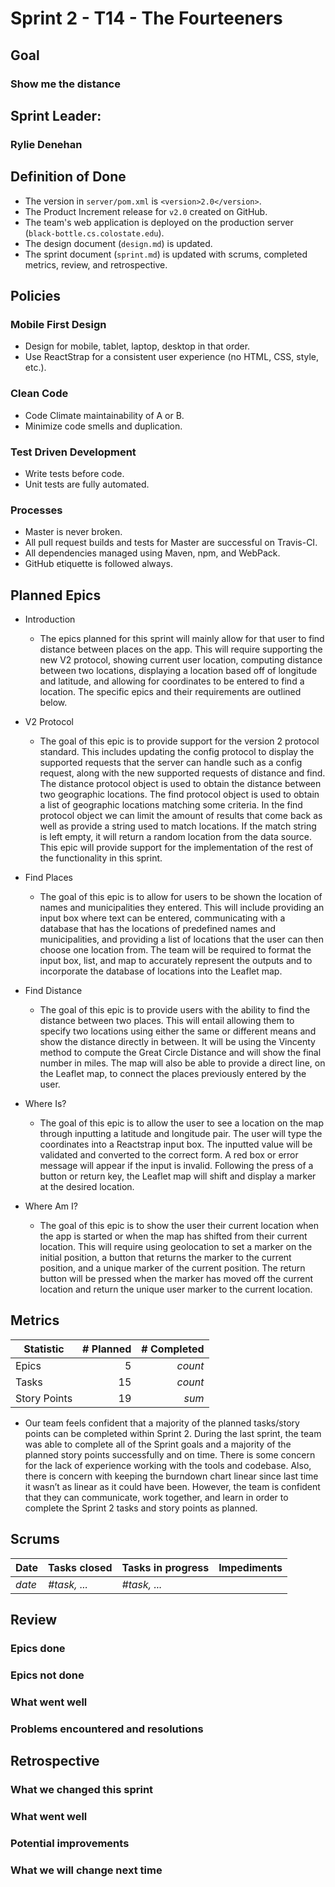 # Sprint 2 - T14 - The Fourteeners

## Goal
### Show me the distance

## Sprint Leader: 
### Rylie Denehan

## Definition of Done

* The version in `server/pom.xml` is `<version>2.0</version>`.
* The Product Increment release for `v2.0` created on GitHub.
* The team's web application is deployed on the production server (`black-bottle.cs.colostate.edu`).
* The design document (`design.md`) is updated.
* The sprint document (`sprint.md`) is updated with scrums, completed metrics, review, and retrospective.

## Policies

### Mobile First Design
* Design for mobile, tablet, laptop, desktop in that order.
* Use ReactStrap for a consistent user experience (no HTML, CSS, style, etc.).

### Clean Code
* Code Climate maintainability of A or B.
* Minimize code smells and duplication.

### Test Driven Development
* Write tests before code.
* Unit tests are fully automated.

### Processes
* Master is never broken. 
* All pull request builds and tests for Master are successful on Travis-CI.
* All dependencies managed using Maven, npm, and WebPack.
* GitHub etiquette is followed always.


## Planned Epics

* Introduction
  * The epics planned for this sprint will mainly allow for that user to find distance between places on the app. This will require supporting the new V2 protocol, showing current user location, computing distance between two locations, displaying a location based off of longitude and latitude, and allowing for coordinates to be entered to find a location. The specific epics and their requirements are outlined below.

* V2 Protocol
  * The goal of this epic is to provide support for the version 2 protocol standard. This includes updating the config protocol to display the supported requests that the server can handle such as a config request, along with the new supported requests of distance and find. The distance protocol object is used to obtain the distance between two geographic locations. The find protocol object is used to obtain a list of geographic locations matching some criteria. In the find protocol object we can limit the amount of results that come back as well as provide a string used to match locations. If the match string is left empty, it will return a random location from the data source. This epic will provide support for the implementation of the rest of the functionality in this sprint. 

* Find Places
  * The goal of this epic is to allow for users to be shown the location of names and municipalities they entered. This will include providing an input box where text can be entered, communicating with a database that has the locations of predefined names and municipalities, and providing a list of locations that the user can then choose one location from. The team will be required to format the input box, list, and map to accurately represent the outputs and to incorporate the database of locations into the Leaflet map.

* Find Distance
  * The goal of this epic is to provide users with the ability to find the distance between two places. This will entail allowing them to specify two locations using either the same or different means and show the distance directly in between. It will be using the Vincenty method to compute the Great Circle Distance and will show the final number in miles. The map will also be able to provide a direct line, on the Leaflet map, to connect the places previously entered by the user.

* Where Is?
  * The goal of this epic is to allow the user to see a location on the map through inputting a latitude and longitude pair. The user will type the coordinates into a Reactstrap input box. The inputted value will be validated and converted to the correct form. A red box or error message will appear if the input is invalid. Following the press of a button or return key, the Leaflet map will shift and display a marker at the desired location.

* Where Am I?
  * The goal of this epic is to show the user their current location when the app is started or when the map has shifted from their current location. This will require using geolocation to set a marker on the initial position, a button that returns the marker to the current position, and a unique marker of the current position. The return button will be pressed when the marker has moved off the current location and return the unique user marker to the current location.



## Metrics

| Statistic | # Planned | # Completed |
| --- | ---: | ---: |
| Epics | 5 | *count* |
| Tasks |  15   | *count* | 
| Story Points |  19  | *sum* | 

* Our team feels confident that a majority of the planned tasks/story points can be completed within Sprint 2. During the last sprint, the team was able to complete all of the Sprint goals and a majority of the planned story points successfully and on time. There is some concern for the lack of experience working with the tools and codebase. Also, there is concern with keeping the burndown chart linear since last time it wasn’t as linear as it could have been. However, the team is confident that they can communicate, work together, and learn in order to complete the Sprint 2 tasks and story points as planned.

## Scrums

| Date | Tasks closed  | Tasks in progress | Impediments |
| :--- | :--- | :--- | :--- |
| *date* | *#task, ...* | *#task, ...* |  | 


## Review

### Epics done  

### Epics not done 

### What went well

### Problems encountered and resolutions


## Retrospective

### What we changed this sprint

### What went well

### Potential improvements

### What we will change next time
